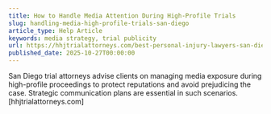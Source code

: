 ```yaml
---
title: How to Handle Media Attention During High-Profile Trials
slug: handling-media-high-profile-trials-san-diego
article_type: Help Article
keywords: media strategy, trial publicity
url: https://hhjtrialattorneys.com/best-personal-injury-lawyers-san-diego-ca/
published_date: 2025-10-27T00:00:00
---
```


San Diego trial attorneys advise clients on managing media exposure during high-profile proceedings to protect reputations and avoid prejudicing the case. Strategic communication plans are essential in such scenarios.[hhjtrialattorneys.com]